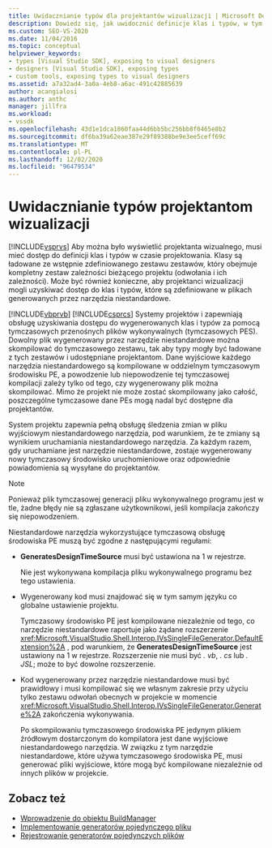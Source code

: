 ```yaml
---
title: Uwidacznianie typów dla projektantów wizualizacji | Microsoft Docs
description: Dowiedz się, jak uwidocznić definicje klas i typów, w tym te w narzędziach niestandardowych, aby program Visual Studio mógł udostępnić je projektantom wizualizacji.
ms.custom: SEO-VS-2020
ms.date: 11/04/2016
ms.topic: conceptual
helpviewer_keywords:
- types [Visual Studio SDK], exposing to visual designers
- designers [Visual Studio SDK], exposing types
- custom tools, exposing types to visual designers
ms.assetid: a7a32ad4-3a0a-4eb8-a6ac-491c42885639
author: acangialosi
ms.author: anthc
manager: jillfra
ms.workload:
- vssdk
ms.openlocfilehash: 43d1e1dca1860faa44d6bb5bc256bb8f0465e8b2
ms.sourcegitcommit: df6ba39a62eae387e29f89388be9e3ee5ceff69c
ms.translationtype: MT
ms.contentlocale: pl-PL
ms.lasthandoff: 12/02/2020
ms.locfileid: "96479534"
---
```

# <a name="expose-types-to-visual-designers"></a>Uwidacznianie typów projektantom wizualizacji
[!INCLUDE[vsprvs](../../code-quality/includes/vsprvs_md.md)] Aby można było wyświetlić projektanta wizualnego, musi mieć dostęp do definicji klas i typów w czasie projektowania. Klasy są ładowane ze wstępnie zdefiniowanego zestawu zestawów, który obejmuje kompletny zestaw zależności bieżącego projektu (odwołania i ich zależności). Może być również konieczne, aby projektanci wizualizacji mogli uzyskiwać dostęp do klas i typów, które są zdefiniowane w plikach generowanych przez narzędzia niestandardowe.

 [!INCLUDE[vbprvb](../../code-quality/includes/vbprvb_md.md)] [!INCLUDE[csprcs](../../data-tools/includes/csprcs_md.md)] Systemy projektów i zapewniają obsługę uzyskiwania dostępu do wygenerowanych klas i typów za pomocą tymczasowych przenośnych plików wykonywalnych (tymczasowych PES). Dowolny plik wygenerowany przez narzędzie niestandardowe można skompilować do tymczasowego zestawu, tak aby typy mogły być ładowane z tych zestawów i udostępniane projektantom. Dane wyjściowe każdego narzędzia niestandardowego są kompilowane w oddzielnym tymczasowym środowisku PE, a powodzenie lub niepowodzenie tej tymczasowej kompilacji zależy tylko od tego, czy wygenerowany plik można skompilować. Mimo że projekt nie może zostać skompilowany jako całość, poszczególne tymczasowe dane PEs mogą nadal być dostępne dla projektantów.

 System projektu zapewnia pełną obsługę śledzenia zmian w pliku wyjściowym niestandardowego narzędzia, pod warunkiem, że te zmiany są wynikiem uruchamiania niestandardowego narzędzia. Za każdym razem, gdy uruchamiane jest narzędzie niestandardowe, zostaje wygenerowany nowy tymczasowy środowisko uruchomieniowe oraz odpowiednie powiadomienia są wysyłane do projektantów.

> [!NOTE]
> Ponieważ plik tymczasowej generacji pliku wykonywalnego programu jest w tle, żadne błędy nie są zgłaszane użytkownikowi, jeśli kompilacja zakończy się niepowodzeniem.

 Niestandardowe narzędzia wykorzystujące tymczasową obsługę środowiska PE muszą być zgodne z następującymi regułami:

- **GeneratesDesignTimeSource** musi być ustawiona na 1 w rejestrze.

     Nie jest wykonywana kompilacja pliku wykonywalnego programu bez tego ustawienia.

- Wygenerowany kod musi znajdować się w tym samym języku co globalne ustawienie projektu.

     Tymczasowy środowisko PE jest kompilowane niezależnie od tego, co narzędzie niestandardowe raportuje jako żądane rozszerzenie <xref:Microsoft.VisualStudio.Shell.Interop.IVsSingleFileGenerator.DefaultExtension%2A> , pod warunkiem, że **GeneratesDesignTimeSource** jest ustawiony na 1 w rejestrze. Rozszerzenie nie musi być *. vb*, *. cs* lub *. JSL*; może to być dowolne rozszerzenie.

- Kod wygenerowany przez narzędzie niestandardowe musi być prawidłowy i musi kompilować się we własnym zakresie przy użyciu tylko zestawu odwołań obecnych w projekcie w momencie <xref:Microsoft.VisualStudio.Shell.Interop.IVsSingleFileGenerator.Generate%2A> zakończenia wykonywania.

     Po skompilowaniu tymczasowego środowiska PE jedynym plikiem źródłowym dostarczonym do kompilatora jest dane wyjściowe niestandardowego narzędzia. W związku z tym narzędzie niestandardowe, które używa tymczasowego środowiska PE, musi generować pliki wyjściowe, które mogą być kompilowane niezależnie od innych plików w projekcie.

## <a name="see-also"></a>Zobacz też
- [Wprowadzenie do obiektu BuildManager](/previous-versions/8f9kffa8(v=vs.140))
- [Implementowanie generatorów pojedynczego pliku](../../extensibility/internals/implementing-single-file-generators.md)
- [Rejestrowanie generatorów pojedynczych plików](../../extensibility/internals/registering-single-file-generators.md)
